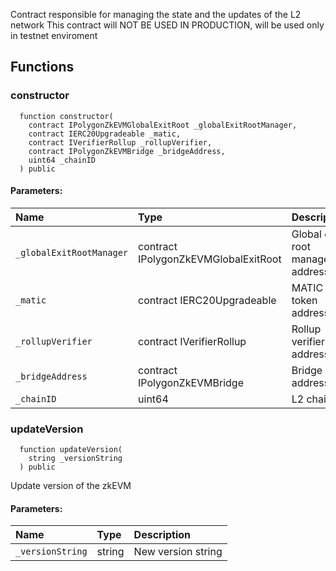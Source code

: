 Contract responsible for managing the state and the updates of the L2 network
This contract will NOT BE USED IN PRODUCTION, will be used only in testnet enviroment


## Functions
### constructor
```solidity
  function constructor(
    contract IPolygonZkEVMGlobalExitRoot _globalExitRootManager,
    contract IERC20Upgradeable _matic,
    contract IVerifierRollup _rollupVerifier,
    contract IPolygonZkEVMBridge _bridgeAddress,
    uint64 _chainID
  ) public
```


#### Parameters:
| Name | Type | Description                                                          |
| :--- | :--- | :------------------------------------------------------------------- |
|`_globalExitRootManager` | contract IPolygonZkEVMGlobalExitRoot | Global exit root manager address
|`_matic` | contract IERC20Upgradeable | MATIC token address
|`_rollupVerifier` | contract IVerifierRollup | Rollup verifier address
|`_bridgeAddress` | contract IPolygonZkEVMBridge | Bridge address
|`_chainID` | uint64 | L2 chainID

### updateVersion
```solidity
  function updateVersion(
    string _versionString
  ) public
```
Update version of the zkEVM


#### Parameters:
| Name | Type | Description                                                          |
| :--- | :--- | :------------------------------------------------------------------- |
|`_versionString` | string | New version string

